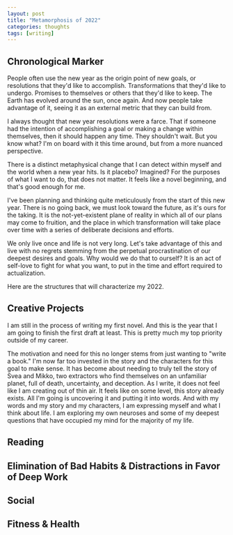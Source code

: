 ```yaml
---
layout: post
title: "Metamorphosis of 2022"
categories: thoughts
tags: [writing]
---
```


## Chronological Marker

People often use the new year as the origin point of new goals, or resolutions that they'd like to accomplish.  Transformations that they'd like to undergo.  Promises to themselves or others that they'd like to keep.  The Earth has evolved around the sun, once again.  And now people take advantage of it, seeing it as an external metric that they can build from.

I always thought that new year resolutions were a farce.  That if someone had the intention of accomplishing a goal or making a change within themselves, then it should happen any time.  They shouldn't wait.  But you know what?  I'm on board with it this time around, but from a more nuanced perspective.

There is a distinct metaphysical change that I can detect within myself and the world when a new year hits.  Is it placebo?  Imagined?  For the purposes of what I want to do, that does not matter.  It feels like a novel beginning, and that's good enough for me.

I've been planning and thinking quite meticulously from the start of this new year.  There is no going back, we must look toward the future, as it's ours for the taking.  It is the not-yet-existent plane of reality in which all of our plans may come to fruition, and the place in which transformation will take place over time with a series of deliberate decisions and efforts.  

We only live once and life is not very long.  Let's take advantage of this and live with no regrets stemming from the perpetual procrastination of our deepest desires and goals.  Why would we do that to ourself?  It is an act of self-love to fight for what you want, to put in the time and effort required to actualization.

Here are the structures that will characterize my 2022.

## Creative Projects

I am still in the process of writing my first novel.  And this is the year that I am going to finish the first draft at least.  This is pretty much my top priority outside of my career.

The motivation and need for this no longer stems from just wanting to "write a book."  I'm now far too invested in the story and the characters for this goal to make sense.  It has become about needing to truly tell the story of Svea and Mikko, two extractors who find themselves on an unfamiliar planet, full of death, uncertainty, and deception.  As I write, it does not feel like I am creating out of thin air.  It feels like on some level, this story already exists.  All I'm going is uncovering it and putting it into words.  And with my words and my story and my characters, I am expressing myself and what I think about life.  I am exploring my own neuroses and some of my deepest questions that have occupied my mind for the majority of my life.

## Reading

## Elimination of Bad Habits & Distractions in Favor of Deep Work

## Social

## Fitness & Health

